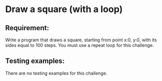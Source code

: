 # Draw a square (with a loop)

## Requirement:

Write a program that draws a square, starting from point x:0, y:0, with its sides equal to 100 steps.
You must use a repeat loop for this challenge.

## Testing examples:

There are no testing examples for this challenge.
